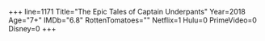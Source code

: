 +++
line=1171
Title="The Epic Tales of Captain Underpants"
Year=2018
Age="7+"
IMDb="6.8"
RottenTomatoes=""
Netflix=1
Hulu=0
PrimeVideo=0
Disney=0
+++

